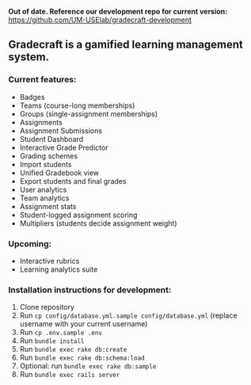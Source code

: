 **Out of date. Reference our development repo for current version:**
https://github.com/UM-USElab/gradecraft-development

## Gradecraft is a gamified learning management system.

### Current features:
* Badges
* Teams (course-long memberships)
* Groups (single-assignment memberships)
* Assignments
* Assignment Submissions
* Student Dashboard
* Interactive Grade Predictor
* Grading schemes
* Import students
* Unified Gradebook view
* Export students and final grades
* User analytics
* Team analytics
* Assignment stats
* Student-logged assignment scoring
* Multipliers (students decide assignment weight)

### Upcoming:
* Interactive rubrics
* Learning analytics suite

### Installation instructions for development:
1. Clone repository
1. Run `cp config/database.yml.sample config/database.yml` (replace username with your current username)
1. Run `cp .env.sample .env`
1. Run `bundle install`
1. Run `bundle exec rake db:create`
1. Run `bundle exec rake db:schema:load`
1. Optional: run `bundle exec rake db:sample`
1. Run `bundle exec rails server`
